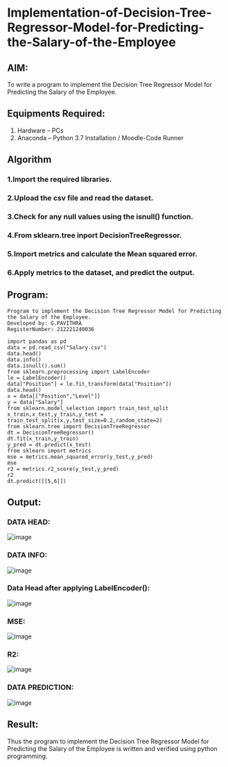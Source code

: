 # Implementation-of-Decision-Tree-Regressor-Model-for-Predicting-the-Salary-of-the-Employee

## AIM:
To write a program to implement the Decision Tree Regressor Model for Predicting the Salary of the Employee.

## Equipments Required:
1. Hardware – PCs
2. Anaconda – Python 3.7 Installation / Moodle-Code Runner

## Algorithm
### 1.Import the required libraries.
### 2.Upload the csv file and read the dataset.
### 3.Check for any null values using the isnull() function.
### 4.From sklearn.tree inport DecisionTreeRegressor.
### 5.Import metrics and calculate the Mean squared error.
### 6.Apply metrics to the dataset, and predict the output. 

## Program:
```
Program to implement the Decision Tree Regressor Model for Predicting the Salary of the Employee.
Developed by: G.PAVITHRA
RegisterNumber: 212221240036 
```
```
import pandas as pd
data = pd.read_csv("Salary.csv")
data.head()
data.info()
data.isnull().sum()
from sklearn.preprocessing import LabelEncoder
le = LabelEncoder()
data["Position"] = le.fit_transform(data["Position"])
data.head()
x = data[["Position","Level"]]
y = data["Salary"]
from sklearn.model_selection import train_test_split
x_train,x_test,y_train,y_test = train_test_split(x,y,test_size=0.2,random_state=2)
from sklearn.tree import DecisionTreeRegressor
dt = DecisionTreeRegressor()
dt.fit(x_train,y_train)
y_pred = dt.predict(x_test)
from sklearn import metrics
mse = metrics.mean_squared_error(y_test,y_pred)
mse
r2 = metrics.r2_score(y_test,y_pred)
r2
dt.predict([[5,6]])
```
## Output:
### DATA HEAD:
![image](https://user-images.githubusercontent.com/93427264/172994585-91362cf7-bcec-4ff1-9f58-1c4488853ef2.png)
### DATA INFO:
![image](https://user-images.githubusercontent.com/93427264/172994629-7af7a1b0-9186-4f08-b7f1-c91149724ac4.png)
### Data Head after applying LabelEncoder():
![image](https://user-images.githubusercontent.com/93427264/172994703-cb2993e8-392c-49c6-9033-120169ed7b3c.png)
### MSE:
![image](https://user-images.githubusercontent.com/93427264/172994777-037a7d68-e53c-4a51-943a-bb304e0a09b1.png)
### R2:
![image](https://user-images.githubusercontent.com/93427264/172994808-0a054405-b5c8-4890-83fe-664c3a57ea52.png)
### DATA PREDICTION:
![image](https://user-images.githubusercontent.com/93427264/172994834-d0bf7d43-6ed6-42a7-a092-81b29040ff03.png)

## Result:
Thus the program to implement the Decision Tree Regressor Model for Predicting the Salary of the Employee is written and verified using python programming.
